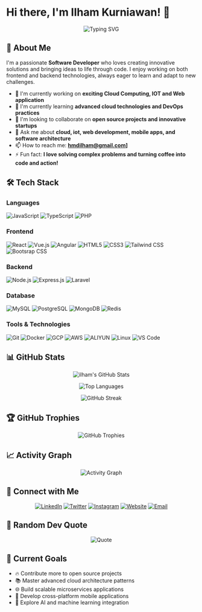 # Hi there, I'm Ilham Kurniawan! 👋

<div align="center">
  
![Typing SVG](https://readme-typing-svg.herokuapp.com?font=Fira+Code&weight=500&size=22&pause=1000&color=2E9EF7&center=true&vCenter=true&random=false&width=435&lines=DevOps+Engineer;IOT+Enthusiast;Software+Developer;Problem+Solver;Always+Learning+New+Things!)

</div>

## 🚀 About Me

I'm a passionate **Software Developer** who loves creating innovative solutions and bringing ideas to life through code. I enjoy working on both frontend and backend technologies, always eager to learn and adapt to new challenges.

- 🔭 I'm currently working on **exciting Cloud Computing, IOT and Web application**
- 🌱 I'm currently learning **advanced cloud technologies and DevOps practices**
- 👯 I'm looking to collaborate on **open source projects and innovative startups**
- 💬 Ask me about **cloud, iot, web development, mobile apps, and software architecture**
- 📫 How to reach me: **hmdilham@gmail.com]**
- ⚡ Fun fact: **I love solving complex problems and turning coffee into code and action!**

## 🛠️ Tech Stack

### Languages
![JavaScript](https://img.shields.io/badge/-JavaScript-F7DF1E?style=flat-square&logo=JavaScript&logoColor=black)
![TypeScript](https://img.shields.io/badge/-TypeScript-3178C6?style=flat-square&logo=TypeScript&logoColor=white)
![PHP](https://img.shields.io/badge/-PHP-777BB4?style=flat-square&logo=PHP&logoColor=white)

### Frontend
![React](https://img.shields.io/badge/-React-61DAFB?style=flat-square&logo=React&logoColor=black)
![Vue.js](https://img.shields.io/badge/-Vue.js-4FC08D?style=flat-square&logo=Vue.js&logoColor=white)
![Angular](https://img.shields.io/badge/-Angular-DD0031?style=flat-square&logo=Angular&logoColor=white)
![HTML5](https://img.shields.io/badge/-HTML5-E34F26?style=flat-square&logo=HTML5&logoColor=white)
![CSS3](https://img.shields.io/badge/-CSS3-1572B6?style=flat-square&logo=CSS3&logoColor=white)
![Tailwind CSS](https://img.shields.io/badge/-Tailwind_CSS-38B2AC?style=flat-square&logo=Tailwind-CSS&logoColor=white)
![Bootsrap CSS](https://img.shields.io/badge/-Bootstrap_CSS-7807F7?style=flat-square&logo=Bootstap-CSS&logoColor=white)

### Backend
![Node.js](https://img.shields.io/badge/-Node.js-339933?style=flat-square&logo=Node.js&logoColor=white)
![Express.js](https://img.shields.io/badge/-Express.js-000000?style=flat-square&logo=Express&logoColor=white)
![Laravel](https://img.shields.io/badge/-Laravel-FF2D20?style=flat-square&logo=Laravel&logoColor=white)

### Database
![MySQL](https://img.shields.io/badge/-MySQL-4479A1?style=flat-square&logo=MySQL&logoColor=white)
![PostgreSQL](https://img.shields.io/badge/-PostgreSQL-336791?style=flat-square&logo=PostgreSQL&logoColor=white)
![MongoDB](https://img.shields.io/badge/-MongoDB-47A248?style=flat-square&logo=MongoDB&logoColor=white)
![Redis](https://img.shields.io/badge/-Redis-DC382D?style=flat-square&logo=Redis&logoColor=white)

### Tools & Technologies
![Git](https://img.shields.io/badge/-Git-F05032?style=flat-square&logo=Git&logoColor=white)
![Docker](https://img.shields.io/badge/-Docker-2496ED?style=flat-square&logo=Docker&logoColor=white)
![GCP](https://img.shields.io/badge/-GCP-0B57D0?style=flat-square&logo=GoogleCloudPlatform-GCP&logoColor=white)
![AWS](https://img.shields.io/badge/-AWS-232F3E?style=flat-square&logo=Amazon-AWS&logoColor=white)
![ALIYUN](https://img.shields.io/badge/-ALIYUN-F76700?style=flat-square&logo=AlibabaCloud-ALIYUN&logoColor=white)
![Linux](https://img.shields.io/badge/-Linux-FCC624?style=flat-square&logo=Linux&logoColor=black)
![VS Code](https://img.shields.io/badge/-VS_Code-007ACC?style=flat-square&logo=Visual-Studio-Code&logoColor=white)

## 📊 GitHub Stats

<div align="center">
  
![ilham's GitHub Stats](https://github-readme-stats.vercel.app/api?username=hmdilham&show_icons=true&theme=tokyonight&hide_border=true&count_private=true)

![Top Languages](https://github-readme-stats.vercel.app/api/top-langs/?username=hmdilham&layout=compact&theme=tokyonight&hide_border=true)

![GitHub Streak](https://github-readme-streak-stats.herokuapp.com/?user=hmdilham&theme=tokyonight&hide_border=true)

</div>

## 🏆 GitHub Trophies

<div align="center">
  
![GitHub Trophies](https://github-profile-trophy.vercel.app/?username=hmdilham&theme=tokyonight&no-frame=true&no-bg=true&margin-w=4)

</div>

## 📈 Activity Graph

<div align="center">
  
![Activity Graph](https://github-readme-activity-graph.vercel.app/graph?username=hmdilham&theme=tokyo-night&hide_border=true)

</div>


## 🤝 Connect with Me

<div align="center">

[![LinkedIn](https://img.shields.io/badge/-LinkedIn-0077B5?style=for-the-badge&logo=LinkedIn&logoColor=white)](https://linkedin.com/in/hmdilham)
[![Twitter](https://img.shields.io/badge/-Twitter-1DA1F2?style=for-the-badge&logo=Twitter&logoColor=white)](https://twitter.com/your-handle)
[![Instagram](https://img.shields.io/badge/-Instagram-E4405F?style=for-the-badge&logo=Instagram&logoColor=white)](https://instagram.com/your-profile)
[![Website](https://img.shields.io/badge/-Website-FF7139?style=for-the-badge&logo=Firefox-Browser&logoColor=white)](https://your-website.com)
[![Email](https://img.shields.io/badge/-Email-D14836?style=for-the-badge&logo=Gmail&logoColor=white)](mailto:hmdilham@gmail.com)

</div>

## 💭 Random Dev Quote

<div align="center">
  
![Quote](https://quotes-github-readme.vercel.app/api?type=horizontal&theme=tokyonight)

</div>

## 🎯 Current Goals

- 🔥 Contribute more to open source projects
- 📚 Master advanced cloud architecture patterns
- 🌐 Build scalable microservices applications
- 📱 Develop cross-platform mobile applications
- 🤖 Explore AI and machine learning integration
